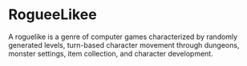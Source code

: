 # RogueeLikee
A roguelike is a genre of computer games characterized by randomly generated levels, turn-based character movement through dungeons, monster settings, item collection, and character development.
